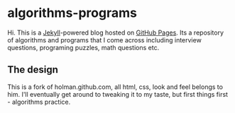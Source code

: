 # algorithms-programs

Hi. This is a [Jekyll](http://github.com/mojombo/jekyll)-powered blog hosted on [GitHub Pages](http://pages.github.com/). Its a repository of algorithms and programs that I come across including interview questions, programing puzzles, math questions etc.

## The design

This is a fork of holman.github.com, all html, css, look and feel belongs to him. I'll eventually get around to tweaking it to my taste, but first things first - algorithms practice.